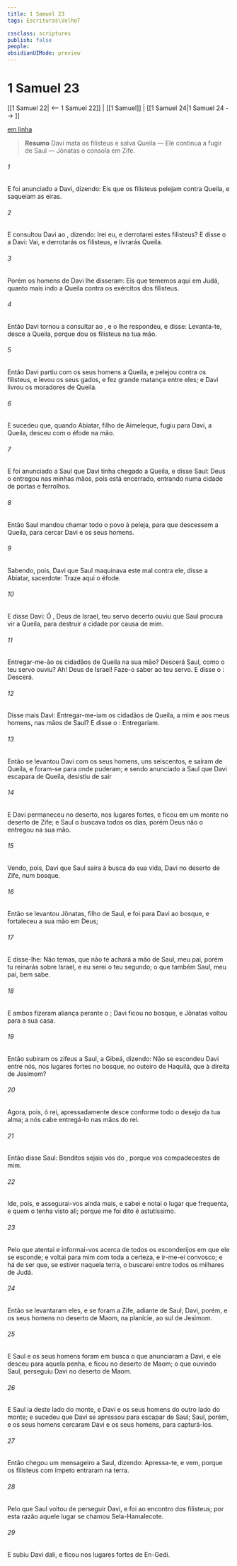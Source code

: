 ```yaml
---
title: 1 Samuel 23
tags: Escrituras\VelhoT

cssclass: scriptures
publish: false
people:
obsidianUIMode: preview
---
```


# 1 Samuel 23
[[1 Samuel 22| <-- 1 Samuel 22]] | [[1 Samuel]] | [[1 Samuel 24|1 Samuel 24 --> ]]

[em linha](https://churchofjesuschrist.org/study/scriptures/ot/1-sam/23?lang=por)

> __Resumo__
Davi mata os filisteus e salva Queila — Ele continua a fugir de Saul — Jônatas o consola em Zife.

###### 1 
E foi anunciado a Davi, dizendo: Eis que os filisteus pelejam contra Queila, e saqueiam as eiras.

###### 2 
E consultou Davi ao , dizendo: Irei eu, e derrotarei estes filisteus? E disse o  a Davi: Vai, e derrotarás os filisteus, e livrarás Queila.

###### 3 
Porém os homens de Davi lhe disseram: Eis que tememos aqui em Judá, quanto mais indo a Queila contra os exércitos dos filisteus.

###### 4 
Então Davi tornou a consultar ao , e o  lhe respondeu, e disse: Levanta-te, desce a Queila, porque  dou os filisteus na tua mão.

###### 5 
Então Davi partiu com os seus homens a Queila, e pelejou contra os filisteus, e levou os seus gados, e fez grande matança entre eles; e Davi livrou os moradores de Queila.

###### 6 
E sucedeu que, quando Abiatar, filho de Aimeleque, fugiu para Davi, a Queila, desceu com o éfode na mão.

###### 7 
E foi anunciado a Saul que Davi tinha chegado a Queila, e disse Saul: Deus o entregou nas minhas mãos, pois está encerrado, entrando numa cidade de portas e ferrolhos.

###### 8 
Então Saul mandou chamar todo o povo à peleja, para que descessem a Queila, para cercar Davi e os seus homens.

###### 9 
Sabendo, pois, Davi que Saul maquinava este mal contra ele, disse a Abiatar, sacerdote: Traze aqui o éfode.

###### 10 
E disse Davi: Ó , Deus de Israel, teu servo decerto ouviu que Saul procura vir a Queila, para destruir a cidade por causa de mim.

###### 11 
Entregar-me-ão os cidadãos de Queila na sua mão? Descerá Saul, como o teu servo ouviu? Ah!  Deus de Israel! Faze-o saber ao teu servo. E disse o : Descerá.

###### 12 
Disse mais Davi: Entregar-me-iam os cidadãos de Queila, a mim e aos meus homens, nas mãos de Saul? E disse o : Entregariam.

###### 13 
Então se levantou Davi com os seus homens, uns seiscentos, e saíram de Queila, e foram-se para onde puderam; e sendo anunciado a Saul que Davi escapara de Queila, desistiu de sair 

###### 14 
E Davi permaneceu no deserto, nos lugares fortes, e ficou em um monte no deserto de Zife; e Saul o buscava todos os dias, porém Deus não o entregou na sua mão.

###### 15 
Vendo, pois, Davi que Saul saira à busca da sua vida, Davi  no deserto de Zife, num bosque.

###### 16 
Então se levantou Jônatas, filho de Saul, e foi para Davi ao bosque, e fortaleceu a sua mão em Deus;

###### 17 
E disse-lhe: Não temas, que não te achará a mão de Saul, meu pai, porém tu reinarás sobre Israel, e eu serei o teu segundo; o que também Saul, meu pai, bem sabe.

###### 18 
E ambos fizeram aliança perante o ; Davi ficou no bosque, e Jônatas voltou para a sua casa.

###### 19 
Então subiram os zifeus a Saul, a Gibeá, dizendo: Não se escondeu Davi entre nós, nos lugares fortes no bosque, no outeiro de Haquilá, que  à direita de Jesimom?

###### 20 
Agora, pois, ó rei, apressadamente desce conforme todo o desejo da tua alma; a nós cabe entregá-lo nas mãos do rei.

###### 21 
Então disse Saul: Benditos sejais vós do , porque vos compadecestes de mim.

###### 22 
Ide, pois, e assegurai-vos ainda mais, e sabei e notai o lugar que frequenta, e quem o tenha visto ali; porque me foi dito  é astutíssimo.

###### 23 
Pelo que atentai  e informai-vos acerca de todos os esconderijos em que ele se esconde; e  voltai para mim com toda a certeza, e ir-me-ei convosco; e há de ser que, se estiver naquela terra, o buscarei entre todos os milhares de Judá.

###### 24 
Então se levantaram eles, e se foram a Zife, adiante de Saul; Davi, porém, e os seus homens  no deserto de Maom, na planície, ao sul de Jesimom.

###### 25 
E Saul e os seus homens foram em busca  o que anunciaram a Davi, e ele desceu para aquela penha, e ficou no deserto de Maom; o que ouvindo Saul, perseguiu Davi no deserto de Maom.

###### 26 
E Saul ia deste lado do monte, e Davi e os seus homens do outro lado do monte; e sucedeu que Davi se apressou para escapar de Saul; Saul, porém, e os seus homens cercaram Davi e os seus homens, para capturá-los.

###### 27 
Então chegou um mensageiro a Saul, dizendo: Apressa-te, e vem, porque os filisteus com ímpeto entraram na terra.

###### 28 
Pelo que Saul voltou de perseguir Davi, e foi ao encontro dos filisteus; por esta razão aquele lugar se chamou Sela-Hamalecote.

###### 29 
E subiu Davi dali, e ficou nos lugares fortes de En-Gedi.

